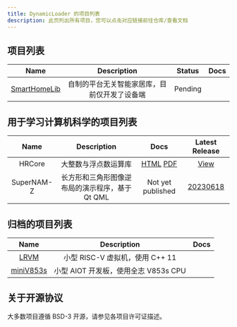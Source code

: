 ```yaml
---
title: DynamicLoader 的项目列表
description: 此页列出所有项目，您可以点击对应链接前往仓库/查看文档
---
```


## 项目列表

| Name | Description | Status | Docs |
| :-: | :-: | :-: | :-: |
|[SmartHomeLib](https://github.com/dynamicloader/SmartHomeLib)|自制的平台无关智能家居库，目前仅开发了设备端|Pending| |

## 用于学习计算机科学的项目列表

| Name | Description | Docs | Latest Release |
| :-: | :-: | :-: | :-: |
|HRCore|大整数与浮点数运算库| [HTML](https://docs.dyldr.top/learnCS/HRCore) [PDF](https://github.com/DynamicLoader/learnCS/files/11936470/HRCore_manual_public.pdf)| [View](https://github.com/DynamicLoader/learnCS/releases/tag/HRCore_Release) |
|SuperNAM-Z|长方形和三角形图像逆布局的演示程序，基于Qt QML| Not yet published | [20230618](https://github.com/DynamicLoader/learnCS/releases/tag/20230618) |


## 归档的项目列表

| Name | Description | Docs |
| :-: | :-: | :-: |
|[LRVM](https://github.com/DynamicLoader/PersonalArchived/tree/main/LRVM-Created-20230313)| 小型 RISC-V 虚拟机，使用 C++ 11 | |
|[miniV853s](https://github.com/DynamicLoader/PersonalArchived/tree/main/miniV853s-Created-20230313)| 小型 AIOT 开发板，使用全志 V853s CPU ||

## 关于开源协议
大多数项目遵循 BSD-3 开源，请参见各项目许可证描述。

